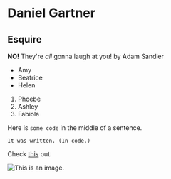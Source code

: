 # Daniel Gartner

## Esquire

**NO!** They're *all* gonna laugh at you!
by Adam Sandler


- Amy
- Beatrice
- Helen

1. Phoebe
2. Ashley
3. Fabiola

Here is `some code` in the middle of a sentence.

```
It was written. (In code.)
```

Check [this](https://www.tokyny.com/) out.

![This is an image.](https://github.com/yihui/xaringan/releases/download/v0.0.2/karl-moustache.jpg)
